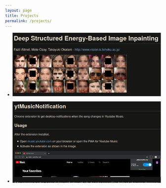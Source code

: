 ```yaml
---
layout: page
title: Projects
permalink: /projects/
---
```


- <a href="{{ site.baseurl }}{% link _proj/dseb.md %}" rel="Deep Structured Energy-Based Image Inpainting">![dseb](/images/projects/dseb/dseb_preview.png)</a>

- <a href="{{ site.baseurl }}{% link _proj/ytMusicNotification.md %}" rel="YouTube Music Notification">![ytMusicNotification](/images/projects/ytMusicNotification/ytmusicnotification-preview.png)</a>
